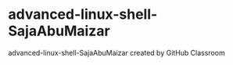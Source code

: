 # advanced-linux-shell-SajaAbuMaizar
advanced-linux-shell-SajaAbuMaizar created by GitHub Classroom
